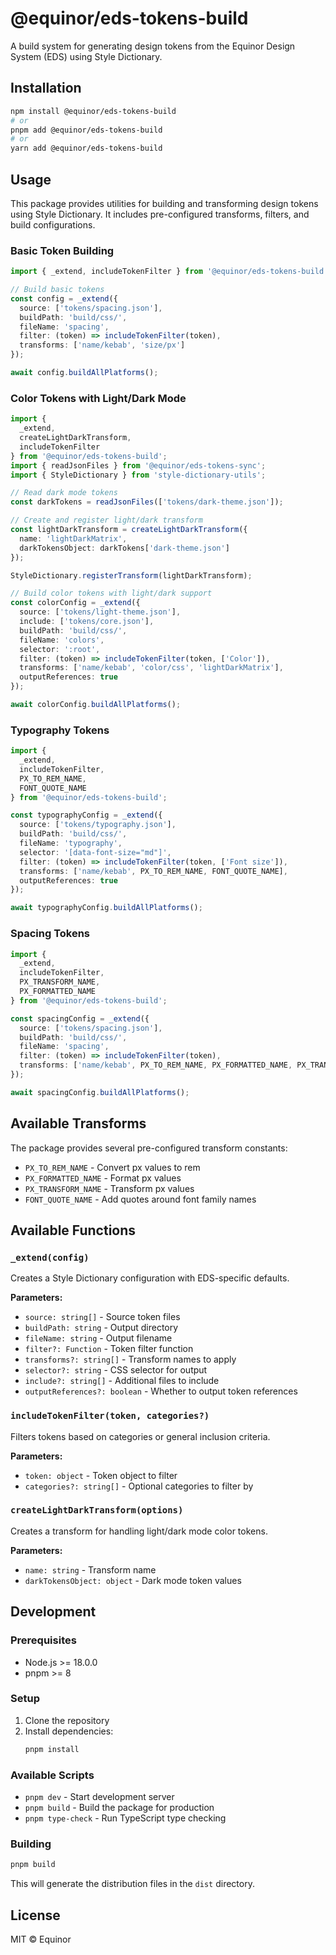 # @equinor/eds-tokens-build

A build system for generating design tokens from the Equinor Design System (EDS) using Style Dictionary.

## Installation

```bash
npm install @equinor/eds-tokens-build
# or
pnpm add @equinor/eds-tokens-build
# or
yarn add @equinor/eds-tokens-build
```

## Usage

This package provides utilities for building and transforming design tokens using Style Dictionary. It includes pre-configured transforms, filters, and build configurations.

### Basic Token Building

```typescript
import { _extend, includeTokenFilter } from '@equinor/eds-tokens-build';

// Build basic tokens
const config = _extend({
  source: ['tokens/spacing.json'],
  buildPath: 'build/css/',
  fileName: 'spacing',
  filter: (token) => includeTokenFilter(token),
  transforms: ['name/kebab', 'size/px']
});

await config.buildAllPlatforms();
```

### Color Tokens with Light/Dark Mode

```typescript
import { 
  _extend, 
  createLightDarkTransform, 
  includeTokenFilter 
} from '@equinor/eds-tokens-build';
import { readJsonFiles } from '@equinor/eds-tokens-sync';
import { StyleDictionary } from 'style-dictionary-utils';

// Read dark mode tokens
const darkTokens = readJsonFiles(['tokens/dark-theme.json']);

// Create and register light/dark transform
const lightDarkTransform = createLightDarkTransform({
  name: 'lightDarkMatrix',
  darkTokensObject: darkTokens['dark-theme.json']
});

StyleDictionary.registerTransform(lightDarkTransform);

// Build color tokens with light/dark support
const colorConfig = _extend({
  source: ['tokens/light-theme.json'],
  include: ['tokens/core.json'],
  buildPath: 'build/css/',
  fileName: 'colors',
  selector: ':root',
  filter: (token) => includeTokenFilter(token, ['Color']),
  transforms: ['name/kebab', 'color/css', 'lightDarkMatrix'],
  outputReferences: true
});

await colorConfig.buildAllPlatforms();
```

### Typography Tokens

```typescript
import { 
  _extend, 
  includeTokenFilter,
  PX_TO_REM_NAME,
  FONT_QUOTE_NAME 
} from '@equinor/eds-tokens-build';

const typographyConfig = _extend({
  source: ['tokens/typography.json'],
  buildPath: 'build/css/',
  fileName: 'typography',
  selector: '[data-font-size="md"]',
  filter: (token) => includeTokenFilter(token, ['Font size']),
  transforms: ['name/kebab', PX_TO_REM_NAME, FONT_QUOTE_NAME],
  outputReferences: true
});

await typographyConfig.buildAllPlatforms();
```

### Spacing Tokens

```typescript
import { 
  _extend, 
  includeTokenFilter,
  PX_TRANSFORM_NAME,
  PX_FORMATTED_NAME 
} from '@equinor/eds-tokens-build';

const spacingConfig = _extend({
  source: ['tokens/spacing.json'],
  buildPath: 'build/css/',
  fileName: 'spacing',
  filter: (token) => includeTokenFilter(token),
  transforms: ['name/kebab', PX_TO_REM_NAME, PX_FORMATTED_NAME, PX_TRANSFORM_NAME]
});

await spacingConfig.buildAllPlatforms();
```

## Available Transforms

The package provides several pre-configured transform constants:

- `PX_TO_REM_NAME` - Convert px values to rem
- `PX_FORMATTED_NAME` - Format px values
- `PX_TRANSFORM_NAME` - Transform px values
- `FONT_QUOTE_NAME` - Add quotes around font family names

## Available Functions

### `_extend(config)`

Creates a Style Dictionary configuration with EDS-specific defaults.

**Parameters:**
- `source: string[]` - Source token files
- `buildPath: string` - Output directory
- `fileName: string` - Output filename
- `filter?: Function` - Token filter function
- `transforms?: string[]` - Transform names to apply
- `selector?: string` - CSS selector for output
- `include?: string[]` - Additional files to include
- `outputReferences?: boolean` - Whether to output token references

### `includeTokenFilter(token, categories?)`

Filters tokens based on categories or general inclusion criteria.

**Parameters:**
- `token: object` - Token object to filter
- `categories?: string[]` - Optional categories to filter by

### `createLightDarkTransform(options)`

Creates a transform for handling light/dark mode color tokens.

**Parameters:**
- `name: string` - Transform name
- `darkTokensObject: object` - Dark mode token values

## Development

### Prerequisites

- Node.js >= 18.0.0
- pnpm >= 8

### Setup

1. Clone the repository
2. Install dependencies:
   ```bash
   pnpm install
   ```

### Available Scripts

- `pnpm dev` - Start development server
- `pnpm build` - Build the package for production
- `pnpm type-check` - Run TypeScript type checking

### Building

```bash
pnpm build
```

This will generate the distribution files in the `dist` directory.

## License

MIT © Equinor
